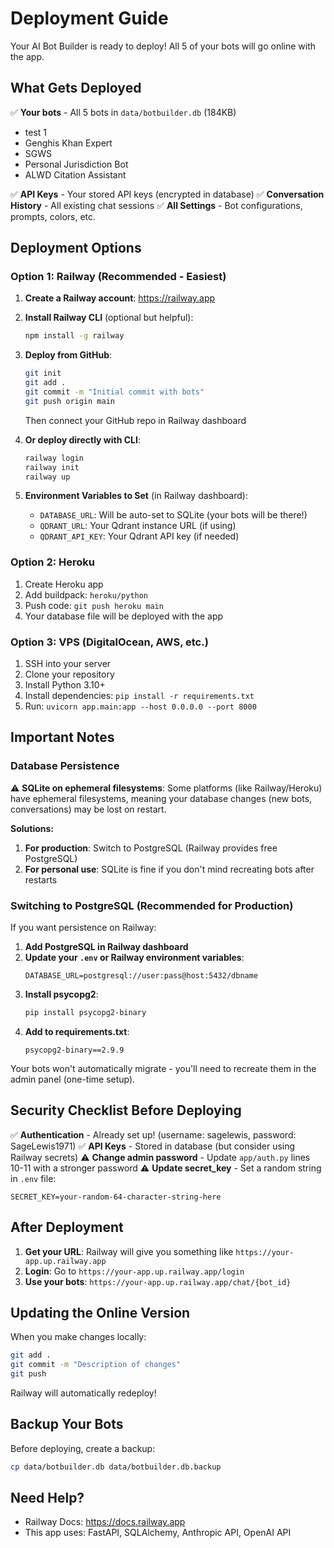 # Deployment Guide

Your AI Bot Builder is ready to deploy! All 5 of your bots will go online with the app.

## What Gets Deployed

✅ **Your bots** - All 5 bots in `data/botbuilder.db` (184KB)
- test 1
- Genghis Khan Expert
- SGWS
- Personal Jurisdiction Bot
- ALWD Citation Assistant

✅ **API Keys** - Your stored API keys (encrypted in database)
✅ **Conversation History** - All existing chat sessions
✅ **All Settings** - Bot configurations, prompts, colors, etc.

## Deployment Options

### Option 1: Railway (Recommended - Easiest)

1. **Create a Railway account**: https://railway.app
2. **Install Railway CLI** (optional but helpful):
   ```bash
   npm install -g railway
   ```
3. **Deploy from GitHub**:
   ```bash
   git init
   git add .
   git commit -m "Initial commit with bots"
   git push origin main
   ```
   Then connect your GitHub repo in Railway dashboard

4. **Or deploy directly with CLI**:
   ```bash
   railway login
   railway init
   railway up
   ```

5. **Environment Variables to Set** (in Railway dashboard):
   - `DATABASE_URL`: Will be auto-set to SQLite (your bots will be there!)
   - `QDRANT_URL`: Your Qdrant instance URL (if using)
   - `QDRANT_API_KEY`: Your Qdrant API key (if needed)

### Option 2: Heroku

1. Create Heroku app
2. Add buildpack: `heroku/python`
3. Push code: `git push heroku main`
4. Your database file will be deployed with the app

### Option 3: VPS (DigitalOcean, AWS, etc.)

1. SSH into your server
2. Clone your repository
3. Install Python 3.10+
4. Install dependencies: `pip install -r requirements.txt`
5. Run: `uvicorn app.main:app --host 0.0.0.0 --port 8000`

## Important Notes

### Database Persistence
⚠️ **SQLite on ephemeral filesystems**: Some platforms (like Railway/Heroku) have ephemeral filesystems, meaning your database changes (new bots, conversations) may be lost on restart.

**Solutions:**
1. **For production**: Switch to PostgreSQL (Railway provides free PostgreSQL)
2. **For personal use**: SQLite is fine if you don't mind recreating bots after restarts

### Switching to PostgreSQL (Recommended for Production)

If you want persistence on Railway:

1. **Add PostgreSQL in Railway dashboard**
2. **Update your `.env` or Railway environment variables**:
   ```
   DATABASE_URL=postgresql://user:pass@host:5432/dbname
   ```
3. **Install psycopg2**:
   ```bash
   pip install psycopg2-binary
   ```
4. **Add to requirements.txt**:
   ```
   psycopg2-binary==2.9.9
   ```

Your bots won't automatically migrate - you'll need to recreate them in the admin panel (one-time setup).

## Security Checklist Before Deploying

✅ **Authentication** - Already set up! (username: sagelewis, password: SageLewis1971)
✅ **API Keys** - Stored in database (but consider using Railway secrets)
⚠️ **Change admin password** - Update `app/auth.py` lines 10-11 with a stronger password
⚠️ **Update secret_key** - Set a random string in `.env` file:
   ```
   SECRET_KEY=your-random-64-character-string-here
   ```

## After Deployment

1. **Get your URL**: Railway will give you something like `https://your-app.up.railway.app`
2. **Login**: Go to `https://your-app.up.railway.app/login`
3. **Use your bots**: `https://your-app.up.railway.app/chat/{bot_id}`

## Updating the Online Version

When you make changes locally:
```bash
git add .
git commit -m "Description of changes"
git push
```

Railway will automatically redeploy!

## Backup Your Bots

Before deploying, create a backup:
```bash
cp data/botbuilder.db data/botbuilder.db.backup
```

## Need Help?

- Railway Docs: https://docs.railway.app
- This app uses: FastAPI, SQLAlchemy, Anthropic API, OpenAI API

